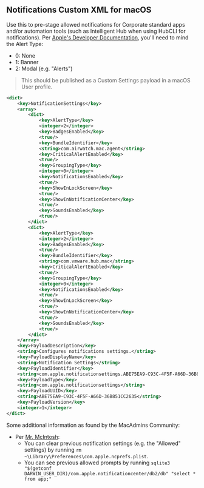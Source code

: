 ## Notifications Custom XML for macOS ##

Use this to pre-stage allowed notifications for Corporate standard apps and/or automation tools (such as Intelligent Hub when using HubCLI for notifications).  Per [Apple's Developer Documentation](https://developer.apple.com/documentation/devicemanagement/notifications/notificationsettingsitem?changes=latest_minor), you'll need to mind the Alert Type:

* 0: None
* 1: Banner
* 2: Modal (e.g. "Alerts")

> This should be published as a Custom Settings payload in a macOS User profile.


```XML
<dict>
    <key>NotificationSettings</key>
    <array>
        <dict>
            <key>AlertType</key>
            <integer>2</integer>
            <key>BadgesEnabled</key>
            <true/>
            <key>BundleIdentifier</key>
            <string>com.airwatch.mac.agent</string>
            <key>CriticalAlertEnabled</key>
            <true/>
            <key>GroupingType</key>
            <integer>0</integer>
            <key>NotificationsEnabled</key>
            <true/>
            <key>ShowInLockScreen</key>
            <true/>
            <key>ShowInNotificationCenter</key>
            <true/>
            <key>SoundsEnabled</key>
            <true/>
        </dict>
        <dict>
            <key>AlertType</key>
            <integer>2</integer>
            <key>BadgesEnabled</key>
            <true/>
            <key>BundleIdentifier</key>
            <string>com.vmware.hub.mac</string>
            <key>CriticalAlertEnabled</key>
            <true/>
            <key>GroupingType</key>
            <integer>0</integer>
            <key>NotificationsEnabled</key>
            <true/>
            <key>ShowInLockScreen</key>
            <true/>
            <key>ShowInNotificationCenter</key>
            <true/>
            <key>SoundsEnabled</key>
            <true/>
        </dict>
    </array>
    <key>PayloadDescription</key>
    <string>Configures notifications settings.</string>
    <key>PayloadDisplayName</key>
    <string>Notification Settings</string>
    <key>PayloadIdentifier</key>
    <string>com.apple.notificationsettings.ABE75EA9-C93C-4F5F-A66D-36B851CC2635</string>
    <key>PayloadType</key>
    <string>com.apple.notificationsettings</string>
    <key>PayloadUUID</key>
    <string>ABE75EA9-C93C-4F5F-A66D-36B851CC2635</string>
    <key>PayloadVersion</key>
    <integer>1</integer>
</dict>
```

Some additional information as found by the MacAdmins Community:

* Per [Mr. McIntosh](https://mrmacintosh.com/how-to-manage-catalinas-new-application-notifications-with-a-profile/):
  * You can clear previous notification settings (e.g. the "Allowed" settings) by running `rm ~\Library\Preferences\com.apple.ncprefs.plist`.
  * You can see previous allowed prompts by running `sqlite3 "$(getconf DARWIN_USER_DIR)/com.apple.notificationcenter/db2/db" "select * from app;"`